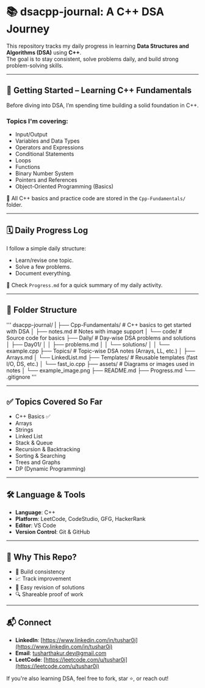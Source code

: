 # 📚 dsacpp-journal: A C++ DSA Journey

This repository tracks my daily progress in learning **Data Structures and Algorithms (DSA)** using **C++**.  
The goal is to stay consistent, solve problems daily, and build strong problem-solving skills.

---

## 📌 Getting Started – Learning C++ Fundamentals

Before diving into DSA, I’m spending time building a solid foundation in C++.

### Topics I'm covering:
- Input/Output
- Variables and Data Types
- Operators and Expressions
- Conditional Statements
- Loops
- Functions
- Binary Number System
- Pointers and References
- Object-Oriented Programming (Basics)

📂 All C++ basics and practice code are stored in the `Cpp-Fundamentals/` folder.

---

## 🗓️ Daily Progress Log

I follow a simple daily structure:  
- Learn/revise one topic.  
- Solve a few problems.  
- Document everything.

📄 Check `Progress.md` for a quick summary of my daily activity.

---

## 🧩 Folder Structure
'''
dsacpp-journal/
|
├── Cpp-Fundamentals/          # C++ basics to get started with DSA
│   ├── notes.md               # Notes with image support
│   └── code/                  # Source code for basics
├── Daily/                     # Day-wise DSA problems and solutions
│   ├── Day01/
│   │   ├── problems.md
│   │   └── solutions/
│   │       └── example.cpp
├── Topics/                    # Topic-wise DSA notes (Arrays, LL, etc.)
│   ├── Arrays.md
│   └── LinkedList.md
├── Templates/                 # Reusable templates (fast I/O, DS, etc.)
│   └── fast_io.cpp
├── assets/                    # Diagrams or images used in notes
│   └── example_image.png
├── README.md
├── Progress.md
└── .gitignore
'''

---

## ✅ Topics Covered So Far

- C++ Basics ✅  
- Arrays  
- Strings  
- Linked List  
- Stack & Queue  
- Recursion & Backtracking  
- Sorting & Searching  
- Trees and Graphs  
- DP (Dynamic Programming)

---

## 🛠️ Language & Tools

- **Language**: C++  
- **Platform**: LeetCode, CodeStudio, GFG, HackerRank  
- **Editor**: VS Code  
- **Version Control**: Git & GitHub

---

## 🚀 Why This Repo?

- 📅 Build consistency  
- 📈 Track improvement  
- 📓 Easy revision of solutions  
- 🔍 Shareable proof of work

---

## 📬 Connect

- **LinkedIn**: [https://www.linkedin.com/in/tushar0i](https://www.linkedin.com/in/tushar0i)
- **Email**: [tusharthakur.dev@gmail.com](mailto:tusharthakur.dev@gmail.com)
- **LeetCode**: [https://leetcode.com/u/tushar0i](https://leetcode.com/u/tushar0i)

If you're also learning DSA, feel free to fork, star ⭐️, or reach out!